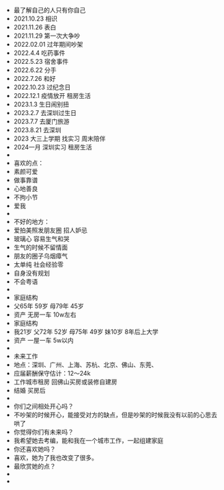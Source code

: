 - 最了解自己的人只有你自己
- 2021.10.23 相识
- 2021.11.26 表白
- 2021.11.29 第一次大争吵
- 2022.02.01 过年期间吵架
- 2022.4.4 吃药事件
- 2022.5.23 宿舍事件
- 2022.6.22 分手
- 2022.7.26 和好
- 2022.10.23 过纪念日
- 2022.12.1 疫情放开 租房生活
- 2023.1.3 生日闹别扭
- 2023.2.7 去深圳过生日
- 2023.7.7 去厦门旅游
- 2023.8.21 去深圳
- 2023 大三上学期 找实习 周末陪伴
- 2024一月 深圳实习 租房生活
-
- 喜欢的点：
- 素颜可爱
- 做事靠谱
- 心地善良
- 不拘小节
- 爱我
-
- 不好的地方：
- 爱拍美照发朋友圈 招人妒忌
- 玻璃心 容易生气和哭
- 生气的时候不留情面
- 朋友的圈子乌烟瘴气
- 太单纯 社会经验零
- 自身没有规划
- 不会粤语
-
- 家庭结构
- 父65年 59岁 母79年 45岁
- 资产 无房一车 10w左右
- 家庭结构
- 我21岁 父72年 52岁 母75年 49岁 妹10岁 8年后上大学
- 资产 一屋一车 5w以内
-
- 未来工作
- 地点：深圳、广州、上海、苏杭、北京、佛山、东莞、
- 应届薪酬保守估计：12～24k
- 工作城市租房 回佛山买房或装修自建房
- 结婚 买房后
-
- 你们之间相处开心吗？
- 不吵架的时候开心，能接受对方的缺点，但是吵架的时候我没有以前的心思去哄了
- 你觉得你们有未来吗？
- 我希望她去考编，能和我在一个城市工作，一起组建家庭
- 你还喜欢她吗？
- 喜欢，她为了我也改变了很多。
- 最欣赏她的点？
-
-